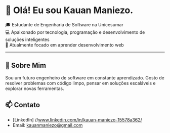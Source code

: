 # 👋 Olá! Eu sou Kauan Maniezo.

🎓 Estudante de Engenharia de Software na Unicesumar  
💻 Apaixonado por tecnologia, programação e desenvolvimento de soluções inteligentes  
📍 Atualmente focado em aprender desenvolvimento web

---

## 🚀 Sobre Mim

Sou um futuro engenheiro de software em constante aprendizado. Gosto de resolver problemas com código limpo, pensar em soluções escaláveis e explorar novas ferramentas.

## 📫 Contato

- [LinkedIn] //www.linkedin.com/in/kauan-maniezo-15578a362/
- Email: kauanmaniezo@gmail.com

